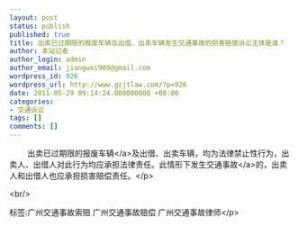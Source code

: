 ```yaml
---
layout: post
status: publish
published: true
title: 出卖已过期限的报废车辆及出借、出卖车辆发生交通事故的损害赔偿诉讼主体是谁？
author: 本站记者
author_login: admin
author_email: jiangwei909@gmail.com
wordpress_id: 926
wordpress_url: http://www.gzjtlaw.com/?p=926
date: 2011-05-29 09:14:24.000000000 +08:00
categories:
- 交通诉讼
tags: []
comments: []
---
```

<p><p>　　 出卖已过期限的报废<a>车辆<&#47;a>及出借、出卖车辆，均为法律禁止性行为，出卖人、出借人对此行为均应承担法律责任。此情形下发生<a>交通事故<&#47;a>的，出卖人和出借人也应承担损害赔偿责任。<&#47;p><br&#47;><p>标签:广州交通事故索赔 广州交通事故赔偿 广州交通事故律师<&#47;p>
